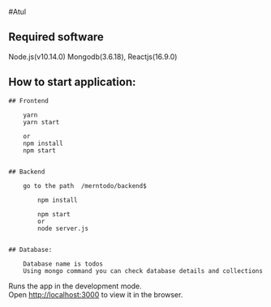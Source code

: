 #Atul
## Required software
Node.js(v10.14.0) Mongodb(3.6.18), Reactjs(16.9.0)

## How to start application:
    ## Frontend

        yarn
        yarn start

        or 
        npm install
        npm start


    ## Backend

        go to the path  /merntodo/backend$

            npm install

            npm start
            or 
            node server.js


    ## Database:

        Database name is todos 
        Using mongo command you can check database details and collections


  
Runs the app in the development mode.<br>
Open [http://localhost:3000](http://localhost:3000) to view it in the browser.

